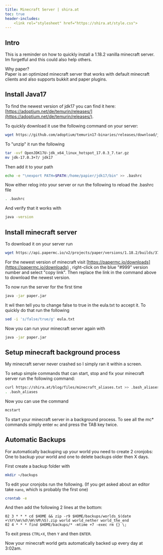 ```yaml
---
title: Minecraft Server | shira.at
toc: true
header-includes:
    <link rel="stylesheet" href="https://shira.at/style.css">
---
```



## Intro

This is a reminder on how to quickly install a 1.18.2 vanilla minecraft server. Im forgetful and this could also help others.

Why paper?  
Paper is an optimized minecraft server that works with default minecraft clients and also supports bukkit and paper plugins.


## Install Java17

To find the newest version of jdk17 you can find it here: [https://adoptium.net/de/temurin/releases/](https://adoptium.net/de/temurin/releases/).  

To quickly download it use the following command on your server:

```bash
wget https://github.com/adoptium/temurin17-binaries/releases/download/jdk-17.0.3%2B7/OpenJDK17U-jdk_x64_linux_hotspot_17.0.3_7.tar.gz
```

To "unzip" it run the following

```bash
tar -xvf OpenJDK17U-jdk_x64_linux_hotspot_17.0.3_7.tar.gz
mv jdk-17.0.3+7/ jdk17
```

Then add it to your path

```bash
echo -e "\nexport PATH=$PATH:/home/papier/jdk17/bin" >> .bashrc
```

Now either relog into your server or run the following to reload the .bashrc file

```bash
. .bashrc
```

And verify that it works with

```bash
java -version
```


## Install minecraft server

To download it on your server run 

```bash
wget https://api.papermc.io/v2/projects/paper/versions/1.18.2/builds/379/downloads/paper-1.18.2-379.jar -O paper.jar
```

For the newest version of minecraft visit [https://papermc.io/downloads](https://papermc.io/downloads) , right-click on the blue "#999" version number and select "copy link". Then replace the link in the command above to download the newest version.

To now run the server for the first time

```bash
java -jar paper.jar
```

It wil then tell you to change false to true in the eula.txt to accept it. To quickly do that run the following

```bash
sed -i 's/false/true/g' eula.txt
```

Now you can run your minecraft server again with

```bash
java -jar paper.jar
```


## Setup minecraft background process

My minecraft server never crashed so I simply ran it within a screen.  

To setup simple commands that can start, stop and fix your minecraft server run the following command:

```bash
curl https://shira.at/blog/files/minecraft_aliases.txt >> .bash_aliases
. .bash_aliases
```

Now you can use the command

```bash
mcstart
```

To start your minecraft server in a background process. To see all the mc* commands simply enter `mc` and press the TAB key twice.


## Automatic Backups

For automatically backuping up your world you need to create 2 cronjobs: One to backup your world and one to delete backups older then X days.

First create a backup folder with

```bash
mkdir ~/backups
```

To edit your cronjobs run the following. (If you get asked about an editor take `nano`, which is probably the first one)

```bash
crontab -e
```

And then add the following 2 lines at the bottom:

```
02 3 * * * cd $HOME && zip -r9 $HOME/backups/worlds_$(date +\%Y\%m\%d\%H\%M\%S).zip world world_nether world_the_end
02 4 * * * find $HOME/backups/* -mtime +7 -exec rm {} \;
```

To exit press `CTRL+X`, then `Y` and then `ENTER`.  

Now your minecraft world gets automatically backed up every day at 3:02am.

